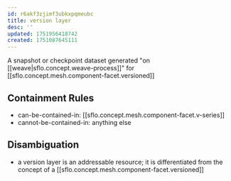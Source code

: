 ```yaml
---
id: r6akf3zjimf3ubkxpqmeubc
title: version layer
desc: ''
updated: 1751956418742
created: 1751087645111
---
```


A snapshot or checkpoint dataset generated "on [[weave|sflo.concept.weave-process]]" for [[sflo.concept.mesh.component-facet.versioned]]

## Containment Rules

- can-be-contained-in: [[sflo.concept.mesh.component-facet.v-series]]
- cannot-be-contained-in: anything else

## Disambiguation

- a version layer  is an addressable resource; it is differentiated from the concept of a [[sflo.concept.mesh.component-facet.versioned]]
